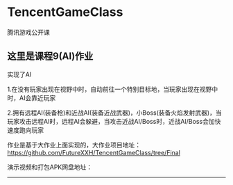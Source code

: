 # TencentGameClass
腾讯游戏公开课


这里是课程9(AI)作业
-------

实现了AI 

1.在没有玩家出现在视野中时，自动前往一个特别目标地，当玩家出现在视野中时，AI会靠近玩家

2.拥有远程AI(装备枪)和近战AI(装备近战武器)，小Boss(装备火焰发射武器)，当玩家攻击远程AI时，远程AI会躲避，当攻击近战AI/Boss时，近战AI/Boss会加快速度跑向玩家



作业是基于大作业上面实现的，大作业项目地址：https://github.com/FutureXXH/TencentGameClass/tree/Final 

演示视频和打包APK网盘地址：

-------


